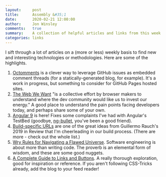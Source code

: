 ```yaml
---
layout:     post
title:      Assembly &#35;1
date:       2020-02-21 12:00:00
author:     Jon Winsley
comments:   true
summary:    A collection of helpful articles and links from this week
categories: links
---
```


I sift through a lot of articles on a (more or less) weekly basis to find new and interesting technologies or methodologies. Here are some of the highlights.

1. [Octomments](https://ocs.now.sh/) is a clever way to leverage GitHub issues as embedded comment threads (for a statically-generated blog, for example). It's a work in progress, but something to consider for GitHub Pages hosted sites.
2. [The Web We Want](https://webwewant.fyi/) "is a collective effort by browser makers to understand where the dev community would like us to invest our energy." A good place to understand the pain points facing developers today, and perhaps share some of your own.
3. [Angular 9](https://blog.angular.io/version-9-of-angular-now-available-project-ivy-has-arrived-23c97b63cfa3) is here! Fixes some complaints I've had with Angular's TestBed (goodbye, [ng-bullet](https://www.npmjs.com/package/ng-bullet), you've been a good friend).
4. [Build-specific URLs](https://rauchg.com/2020/2019-in-review#testing-the-jamstack) are one of the great ideas from Guillermo Rauch's 2019 in Review that I'm cheerleading in our build process. (There are more - check out the whole list.)
5. [Wry Rules for Navigating a Flawed Universe](https://www.artofmanliness.com/articles/wry-rules-for-navigating-a-flawed-universe/). Software engineering is about more than writing code. The proverb is an elemental form of wisdom, and these are some good nuggets.
6. [A Complete Guide to Links and Buttons](https://css-tricks.com/a-complete-guide-to-links-and-buttons/). A really thorough exploration, good for inspiration or reference. If you aren't following CSS-Tricks already, add the blog to your feed reader! 
